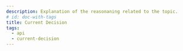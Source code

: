 ```yaml
---
description: Explanation of the reasonaning related to the topic.
# id: doc-with-tags
title: Current Decision
tags:
  - api
  - current-decision
---
```

